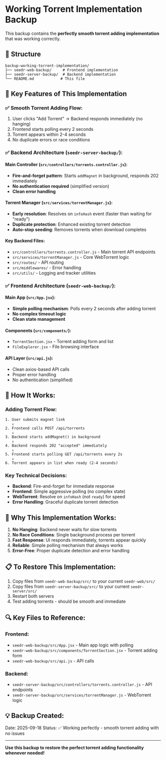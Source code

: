# Working Torrent Implementation Backup

This backup contains the **perfectly smooth torrent adding implementation** that was working correctly.

## 📂 Structure
```
backup-working-torrent-implementation/
├── seedr-web-backup/     # Frontend implementation
├── seedr-server-backup/  # Backend implementation
└── README.md            # This file
```

## 🚀 Key Features of This Implementation

### ✅ **Smooth Torrent Adding Flow:**
1. User clicks "Add Torrent" → Backend responds immediately (no hanging)
2. Frontend starts polling every 2 seconds
3. Torrent appears within 2-4 seconds
4. No duplicate errors or race conditions

### ✅ **Backend Architecture (`seedr-server-backup/`):**

#### **Main Controller** (`src/controllers/torrents.controller.js`):
- **Fire-and-forget pattern**: Starts `addMagnet` in background, responds 202 immediately
- **No authentication required** (simplified version)
- **Clean error handling**

#### **Torrent Manager** (`src/services/torrentManager.js`):
- **Early resolution**: Resolves on `infoHash` event (faster than waiting for "ready")
- **Duplicate protection**: Enhanced existing torrent detection
- **Auto-stop seeding**: Removes torrents when download completes

#### **Key Backend Files:**
- `src/controllers/torrents.controller.js` - Main torrent API endpoints
- `src/services/torrentManager.js` - Core WebTorrent logic
- `src/routes/` - API routing
- `src/middlewares/` - Error handling
- `src/utils/` - Logging and tracker utilities

### ✅ **Frontend Architecture (`seedr-web-backup/`):**

#### **Main App** (`src/App.jsx`):
- **Simple polling mechanism**: Polls every 2 seconds after adding torrent
- **No complex timeout logic**
- **Clean state management**

#### **Components** (`src/components/`):
- `TorrentSection.jsx` - Torrent adding form and list
- `FileExplorer.jsx` - File browsing interface

#### **API Layer** (`src/api.js`):
- Clean axios-based API calls
- Proper error handling
- No authentication (simplified)

## 🔧 **How It Works:**

### **Adding Torrent Flow:**
```
1. User submits magnet link
   ↓
2. Frontend calls POST /api/torrents
   ↓
3. Backend starts addMagnet() in background
   ↓
4. Backend responds 202 "accepted" immediately
   ↓
5. Frontend starts polling GET /api/torrents every 2s
   ↓
6. Torrent appears in list when ready (2-4 seconds)
```

### **Key Technical Decisions:**
- **Backend**: Fire-and-forget for immediate response
- **Frontend**: Simple aggressive polling (no complex state)
- **WebTorrent**: Resolve on `infoHash` (not `ready`) for speed
- **Error Handling**: Graceful duplicate torrent detection

## 🎯 **Why This Implementation Works:**

1. **No Hanging**: Backend never waits for slow torrents
2. **No Race Conditions**: Single background process per torrent
3. **Fast Response**: UI responds immediately, torrents appear quickly
4. **Reliable**: Simple polling mechanism that always works
5. **Error-Free**: Proper duplicate detection and error handling

## 📋 **To Restore This Implementation:**

1. Copy files from `seedr-web-backup/src/` to your current `seedr-web/src/`
2. Copy files from `seedr-server-backup/src/` to your current `seedr-server/src/`
3. Restart both servers
4. Test adding torrents - should be smooth and immediate

## 🔍 **Key Files to Reference:**

### Frontend:
- `seedr-web-backup/src/App.jsx` - Main app logic with polling
- `seedr-web-backup/src/components/TorrentSection.jsx` - Torrent adding form
- `seedr-web-backup/src/api.js` - API calls

### Backend:
- `seedr-server-backup/src/controllers/torrents.controller.js` - API endpoints
- `seedr-server-backup/src/services/torrentManager.js` - WebTorrent logic

## 💡 **Backup Created:**
Date: 2025-09-18
Status: ✅ Working perfectly - smooth torrent adding with no issues

---

**Use this backup to restore the perfect torrent adding functionality whenever needed!**